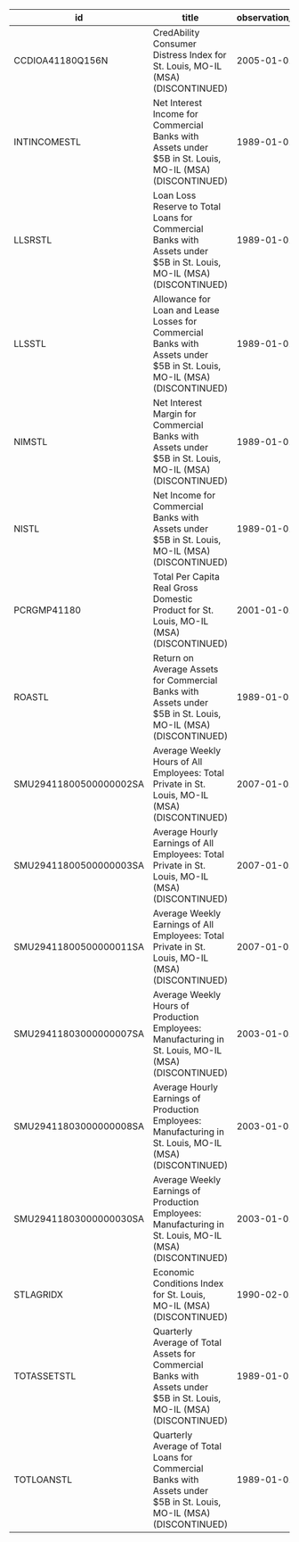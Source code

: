 | id                     | title                                                                                                                   | observation_start   | observation_end   |
|------------------------|-------------------------------------------------------------------------------------------------------------------------|---------------------|-------------------|
| CCDIOA41180Q156N       | CredAbility Consumer Distress Index for St. Louis, MO-IL (MSA) (DISCONTINUED)                                           | 2005-01-01          | 2013-01-01        |
| INTINCOMESTL           | Net Interest Income for Commercial Banks with Assets under $5B in St. Louis, MO-IL (MSA) (DISCONTINUED)                 | 1989-01-01          | 2020-07-01        |
| LLSRSTL                | Loan Loss Reserve to Total Loans for Commercial Banks with Assets under $5B in St. Louis, MO-IL (MSA) (DISCONTINUED)    | 1989-01-01          | 2020-07-01        |
| LLSSTL                 | Allowance for Loan and Lease Losses for Commercial Banks with Assets under $5B in St. Louis, MO-IL (MSA) (DISCONTINUED) | 1989-01-01          | 2020-07-01        |
| NIMSTL                 | Net Interest Margin for Commercial Banks with Assets under $5B in St. Louis, MO-IL (MSA) (DISCONTINUED)                 | 1989-01-01          | 2020-07-01        |
| NISTL                  | Net Income for Commercial Banks with Assets under $5B in St. Louis, MO-IL (MSA) (DISCONTINUED)                          | 1989-01-01          | 2020-07-01        |
| PCRGMP41180            | Total Per Capita Real Gross Domestic Product for St. Louis, MO-IL (MSA) (DISCONTINUED)                                  | 2001-01-01          | 2017-01-01        |
| ROASTL                 | Return on Average Assets for Commercial Banks with Assets under $5B in St. Louis, MO-IL (MSA) (DISCONTINUED)            | 1989-01-01          | 2020-07-01        |
| SMU29411800500000002SA | Average Weekly Hours of All Employees: Total Private in St. Louis, MO-IL (MSA) (DISCONTINUED)                           | 2007-01-01          | 2022-03-01        |
| SMU29411800500000003SA | Average Hourly Earnings of All Employees: Total Private in St. Louis, MO-IL (MSA) (DISCONTINUED)                        | 2007-01-01          | 2022-03-01        |
| SMU29411800500000011SA | Average Weekly Earnings of All Employees: Total Private in St. Louis, MO-IL (MSA) (DISCONTINUED)                        | 2007-01-01          | 2022-03-01        |
| SMU29411803000000007SA | Average Weekly Hours of Production Employees: Manufacturing in St. Louis, MO-IL (MSA) (DISCONTINUED)                    | 2003-01-01          | 2022-03-01        |
| SMU29411803000000008SA | Average Hourly Earnings of Production Employees: Manufacturing in St. Louis, MO-IL (MSA) (DISCONTINUED)                 | 2003-01-01          | 2022-03-01        |
| SMU29411803000000030SA | Average Weekly Earnings of Production Employees: Manufacturing in St. Louis, MO-IL (MSA) (DISCONTINUED)                 | 2003-01-01          | 2022-03-01        |
| STLAGRIDX              | Economic Conditions Index for St. Louis, MO-IL (MSA) (DISCONTINUED)                                                     | 1990-02-01          | 2019-12-01        |
| TOTASSETSTL            | Quarterly Average of Total Assets for Commercial Banks with Assets under $5B in St. Louis, MO-IL (MSA) (DISCONTINUED)   | 1989-01-01          | 2020-07-01        |
| TOTLOANSTL             | Quarterly Average of Total Loans for Commercial Banks with Assets under $5B in St. Louis, MO-IL (MSA) (DISCONTINUED)    | 1989-01-01          | 2020-07-01        |